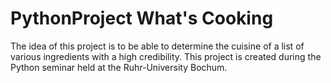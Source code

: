 # PythonProject What's Cooking

The idea of this project is to be able to determine the cuisine of a list of various ingredients with a high credibility.
This project is created during the Python seminar held at the Ruhr-University Bochum.  



